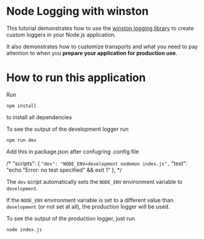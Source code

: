 # Node Logging with winston

This tutorial demonstrates how to use the [winston logging library](https://github.com/winstonjs/winston) to create custom loggers in your Node.js application.

It also demonstrates how to customize transports and what you need to pay attention to when you **prepare your application for production use**.

# How to run this application

Run

```
npm install
```

to install all dependencies

To see the output of the development logger run

```
npm run dev
```

Add this in package.json after confugring .config file

/*
"scripts": {
    `"dev": "NODE_ENV=development nodemon index.js",`
    "test": "echo \"Error: no test specified\" && exit 1"
  },
*/  

The `dev` script automatically sets the `NODE_ENV` environment variable to `development`.

If the `NODE_ENV` environment variable is set to a different value than `development` (or not set at all), the production logger will be used.



To see the output of the production logger, just run

```
node index.js
```
